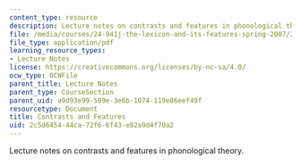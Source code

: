```yaml
---
content_type: resource
description: Lecture notes on contrasts and features in phonological theory.
file: /media/courses/24-941j-the-lexicon-and-its-features-spring-2007/2c5d645444ca72f66f43e82a9d4f70a2_lec7ef_contrast.pdf
file_type: application/pdf
learning_resource_types:
- Lecture Notes
license: https://creativecommons.org/licenses/by-nc-sa/4.0/
ocw_type: OCWFile
parent_title: Lecture Notes
parent_type: CourseSection
parent_uid: a9d93e99-509e-3e6b-1074-119e86eef49f
resourcetype: Document
title: Contrasts and Features
uid: 2c5d6454-44ca-72f6-6f43-e82a9d4f70a2
---
```

Lecture notes on contrasts and features in phonological theory.